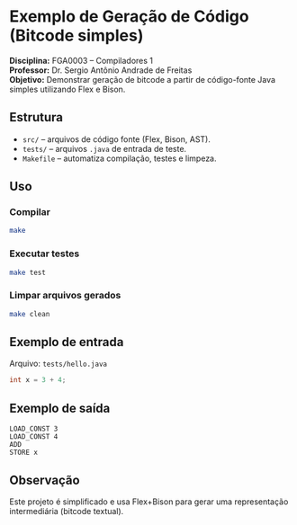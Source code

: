 # Exemplo de Geração de Código (Bitcode simples)

**Disciplina:** FGA0003 – Compiladores 1  
**Professor:** Dr. Sergio Antônio Andrade de Freitas  
**Objetivo:** Demonstrar geração de bitcode a partir de código-fonte Java simples utilizando Flex e Bison.

## Estrutura
- `src/` – arquivos de código fonte (Flex, Bison, AST).
- `tests/` – arquivos `.java` de entrada de teste.
- `Makefile` – automatiza compilação, testes e limpeza.

## Uso

### Compilar
```bash
make
```

### Executar testes
```bash
make test
```

### Limpar arquivos gerados
```bash
make clean
```

## Exemplo de entrada
Arquivo: `tests/hello.java`
```java
int x = 3 + 4;
```

## Exemplo de saída
```
LOAD_CONST 3
LOAD_CONST 4
ADD
STORE x
```

## Observação
Este projeto é simplificado e usa Flex+Bison para gerar uma representação intermediária (bitcode textual).